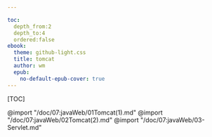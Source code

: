 ```yaml
---

toc:
  depth_from:2
  depth_to:4
  ordered:false
ebook:
  theme: github-light.css
  title: tomcat
  author: wm
  epub:
    no-default-epub-cover: true
---
```


[TOC]


@import "/doc/07:javaWeb/01Tomcat(1).md"
@import "/doc/07:javaWeb/02Tomcat(2).md"
@import "/doc/07:javaWeb/03-Servlet.md"